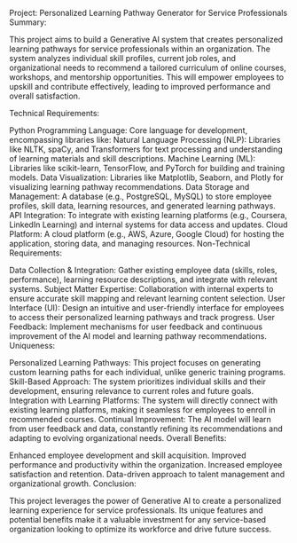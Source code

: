Project: Personalized Learning Pathway Generator for Service Professionals
Summary:

This project aims to build a Generative AI system that creates personalized learning pathways for service professionals within an organization. The system analyzes individual skill profiles, current job roles, and organizational needs to recommend a tailored curriculum of online courses, workshops, and mentorship opportunities. This will empower employees to upskill and contribute effectively, leading to improved performance and overall satisfaction.

Technical Requirements:

Python Programming Language: Core language for development, encompassing libraries like:
Natural Language Processing (NLP): Libraries like NLTK, spaCy, and Transformers for text processing and understanding of learning materials and skill descriptions.
Machine Learning (ML): Libraries like scikit-learn, TensorFlow, and PyTorch for building and training models.
Data Visualization: Libraries like Matplotlib, Seaborn, and Plotly for visualizing learning pathway recommendations.
Data Storage and Management: A database (e.g., PostgreSQL, MySQL) to store employee profiles, skill data, learning resources, and generated learning pathways.
API Integration: To integrate with existing learning platforms (e.g., Coursera, LinkedIn Learning) and internal systems for data access and updates.
Cloud Platform: A cloud platform (e.g., AWS, Azure, Google Cloud) for hosting the application, storing data, and managing resources.
Non-Technical Requirements:

Data Collection & Integration: Gather existing employee data (skills, roles, performance), learning resource descriptions, and integrate with relevant systems.
Subject Matter Expertise: Collaboration with internal experts to ensure accurate skill mapping and relevant learning content selection.
User Interface (UI): Design an intuitive and user-friendly interface for employees to access their personalized learning pathways and track progress.
User Feedback: Implement mechanisms for user feedback and continuous improvement of the AI model and learning pathway recommendations.
Uniqueness:

Personalized Learning Pathways: This project focuses on generating custom learning paths for each individual, unlike generic training programs.
Skill-Based Approach: The system prioritizes individual skills and their development, ensuring relevance to current roles and future goals.
Integration with Learning Platforms: The system will directly connect with existing learning platforms, making it seamless for employees to enroll in recommended courses.
Continual Improvement: The AI model will learn from user feedback and data, constantly refining its recommendations and adapting to evolving organizational needs.
Overall Benefits:

Enhanced employee development and skill acquisition.
Improved performance and productivity within the organization.
Increased employee satisfaction and retention.
Data-driven approach to talent management and organizational growth.
Conclusion:

This project leverages the power of Generative AI to create a personalized learning experience for service professionals. Its unique features and potential benefits make it a valuable investment for any service-based organization looking to optimize its workforce and drive future success.